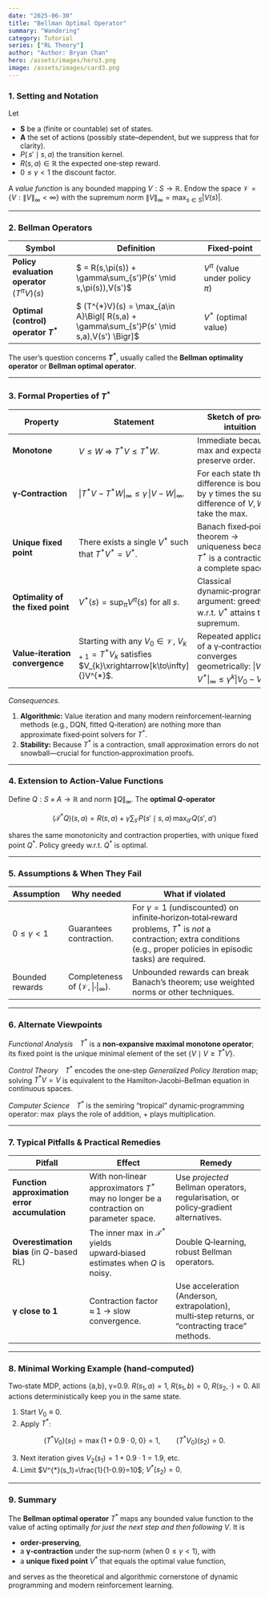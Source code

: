 ```yaml
---
date: "2025-06-30"
title: "Bellman Optimal Operator"
summary: "Wandering"
category: Tutorial
series: ["RL Theory"]
author: "Author: Bryan Chan"
hero: /assets/images/hero3.png
image: /assets/images/card3.png
---
```


### 1.  Setting and Notation

Let

* **S** be a (finite or countable) set of states.
* **A** the set of actions (possibly state–dependent, but we suppress that for clarity).
* $P(\,s' \mid s,a)$ the transition kernel.
* $R(s,a)\in\mathbb{R}$ the expected one‑step reward.
* $0\le\gamma<1$ the discount factor.

A *value function* is any bounded mapping $V:S\to\mathbb{R}$.  Endow the space $\mathcal{V}= \{V:\|V\|_\infty<\infty\}$ with the supremum norm $\|V\|_\infty=\max_{s\in S}|V(s)|$.

---

### 2.  Bellman Operators

| Symbol                                         | Definition                                                                                | Fixed‑point                        |
| ---------------------------------------------- | ----------------------------------------------------------------------------------------- | ---------------------------------- |
| **Policy evaluation operator** $(T^{\pi}V)(s)$ | $ = R(s,\pi(s)) + \gamma\sum_{s'}P(s' \mid s,\pi(s))\,V(s')$                              | $V^\pi$ (value under policy $\pi$) |
| **Optimal (control) operator** **$T^{*}$**     | $ (T^{*}V)(s) = \max_{a\in A}\Bigl[ R(s,a) + \gamma\sum_{s'}P(s' \mid s,a)\,V(s') \Bigr]$ | $V^{*}$ (optimal value)            |

The user’s question concerns **$T^{*}$**, usually called the **Bellman optimality operator** or **Bellman optimal operator**.

---

### 3.  Formal Properties of $T^{*}$

| Property                          | Statement                                                                                                         | Sketch of proof / intuition                                                                                                   |
| --------------------------------- | ----------------------------------------------------------------------------------------------------------------- | ----------------------------------------------------------------------------------------------------------------------------- |
| **Monotone**                      | $V\le W \;\Longrightarrow\; T^{*}V \le T^{*}W$.                                                                   | Immediate because max and expectation preserve order.                                                                         |
| **γ‑Contraction**                 | $\|T^{*}V - T^{*}W\|_\infty \le \gamma\,\|V-W\|_\infty$.                                                          | For each state the difference is bounded by $\gamma$ times the sup difference of $V,W$; take the max.                         |
| **Unique fixed point**            | There exists a single $V^{*}$ such that $T^{*}V^{*}=V^{*}$.                                                       | Banach fixed‑point theorem → uniqueness because $T^{*}$ is a contraction on a complete space.                                 |
| **Optimality of the fixed point** | $V^{*}(s)=\sup_{\pi}V^{\pi}(s)$ for all $s$.                                                                      | Classical dynamic‑programming argument: greedy w\.r.t. $V^{*}$ attains the supremum.                                          |
| **Value‑iteration convergence**   | Starting with any $V_{0}\in\mathcal{V}$,   $V_{k+1}=T^{*}V_{k}$ satisfies $V_{k}\xrightarrow[k\to\infty]{}V^{*}$. | Repeated application of a γ‑contraction converges geometrically: $\|V_{k}-V^{*}\|_\infty\le\gamma^{k}\|V_{0}-V^{*}\|_\infty$. |

*Consequences.*

1. **Algorithmic:**   Value iteration and many modern reinforcement‑learning methods (e.g., DQN, fitted Q‑iteration) are nothing more than approximate fixed‑point solvers for $T^{*}$.
2. **Stability:**   Because $T^{*}$ is a contraction, small approximation errors do not snowball—crucial for function‑approximation proofs.

---

### 4.  Extension to Action‑Value Functions

Define $Q:S\times A\to\mathbb{R}$ and norm $\|Q\|_\infty$.
The **optimal $Q$-operator**

$$
(\mathcal{T}^{*}Q)(s,a)=R(s,a)+\gamma\sum_{s'}P(s'\mid s,a)\,\max_{a'}Q(s',a')
$$

shares the same monotonicity and contraction properties, with unique fixed point $Q^{*}$.  Policy greedy w\.r.t. $Q^{*}$ is optimal.

---

### 5.  Assumptions & When They Fail

| Assumption      | Why needed                                        | What if violated                                                                                                                                                                  |
| --------------- | ------------------------------------------------- | --------------------------------------------------------------------------------------------------------------------------------------------------------------------------------- |
| $0\le\gamma<1$  | Guarantees contraction.                           | For $\gamma=1$ (undiscounted) on infinite‑horizon‑total‑reward problems, $T^{*}$ is *not* a contraction; extra conditions (e.g., proper policies in episodic tasks) are required. |
| Bounded rewards | Completeness of $(\mathcal{V},\|\cdot\|_\infty)$. | Unbounded rewards can break Banach’s theorem; use weighted norms or other techniques.                                                                                             |

---

### 6.  Alternate Viewpoints

*Functional Analysis* $T^{*}$ is a **non‑expansive maximal monotone operator**; its fixed point is the unique minimal element of the set $\{V\mid V\ge T^{*}V\}$.

*Control Theory* $T^{*}$ encodes the one‑step *Generalized Policy Iteration* map; solving $T^{*}V=V$ is equivalent to the Hamilton‑Jacobi–Bellman equation in continuous spaces.

*Computer Science* $T^{*}$ is the semiring “tropical” dynamic‑programming operator: $\max$ plays the role of addition, $+$ plays multiplication.

---

### 7.  Typical Pitfalls & Practical Remedies

| Pitfall                                       | Effect                                                                                   | Remedy                                                                                          |
| --------------------------------------------- | ---------------------------------------------------------------------------------------- | ----------------------------------------------------------------------------------------------- |
| **Function approximation error accumulation** | With non‑linear approximators $T^{*}$ may no longer be a contraction on parameter space. | Use *projected* Bellman operators, regularisation, or policy‑gradient alternatives.             |
| **Overestimation bias** (in $Q$-based RL)     | The inner $\max$ in $\mathcal{T}^{*}$ yields upward‑biased estimates when $Q$ is noisy.  | Double Q‑learning, robust Bellman operators.                                                    |
| **γ close to 1**                              | Contraction factor ≈ 1 → slow convergence.                                               | Use acceleration (Anderson, extrapolation), multi‑step returns, or “contracting trace” methods. |

---

### 8.  Minimal Working Example (hand‑computed)

Two‑state MDP, actions {a,b}, γ=0.9.
$R(s_1,a)=1$, $R(s_1,b)=0$, $R(s_2,\cdot)=0$.
All actions deterministically keep you in the same state.

1. Start $V_{0} \equiv 0$.
2. Apply $T^{*}$:

$$
(T^{*}V_{0})(s_1)=\max\{1+0.9\cdot0,\;0\}=1,\qquad
(T^{*}V_{0})(s_2)=0.
$$

3. Next iteration gives $V_{2}(s_1)=1+0.9\cdot1=1.9$, etc.
4. Limit $V^{*}(s_1)=\frac{1}{1-0.9}=10$; $V^{*}(s_2)=0$.

---

### 9.  Summary

The **Bellman optimal operator** $T^{*}$ maps any bounded value function to the value of acting optimally *for just the next step and then following $V$*.  It is

* **order‑preserving**,
* a **γ‑contraction** under the sup‑norm (when $0\le\gamma<1$), with
* a **unique fixed point** $V^{*}$ that equals the optimal value function,

and serves as the theoretical and algorithmic cornerstone of dynamic programming and modern reinforcement learning.
